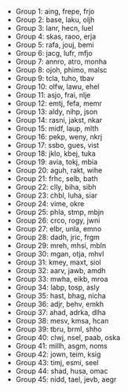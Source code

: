 * Group 1: aing, frepe, frjo
* Group 2: base, laku, oljh
* Group 3: lanr, hecn, luel
* Group 4: skas, raoo, erja
* Group 5: rafa, jouj, bemi
* Group 6: jacg, lufr, mfjo
* Group 7: annro, atro, monha
* Group 8: ojoh, phimo, malsc
* Group 9: tcla, tuho, tbav
* Group 10: olfw, lawu, ehel
* Group 11: asjo, frai, nlje
* Group 12: emtj, fefa, memr
* Group 13: aldy, nihp, json
* Group 14: rasni, jakst, nkar
* Group 15: midf, laup, mlth
* Group 16: pekp, weny, nkrj
* Group 17: ssbo, gues, vist
* Group 18: jklo, kbej, tuka
* Group 19: avia, tokj, mbia
* Group 20: aguh, rakt, wihe
* Group 21: frhc, selb, bath
* Group 22: clly, biha, sibh
* Group 23: chbl, luha, siar
* Group 24: vime, okre
* Group 25: phla, stmp, mbjn
* Group 26: crco, rogy, jwni
* Group 27: elbr, unla, emno
* Group 28: dadh, jric, frgm
* Group 29: mreh, mhsi, mbln
* Group 30: mgan, otja, mhvl
* Group 31: kmey, maxt, siol
* Group 32: aarv, jawb, amdh
* Group 33: mwha, eikb, mroa
* Group 34: labp, tosp, asly
* Group 35: hast, bhag, nicha
* Group 36: adjr, behv, emkh
* Group 37: ahad, adrka, dlha
* Group 38: mesv, kmsa, hcan
* Group 39: tbru, brml, shho
* Group 40: clwj, nsel, paab, oska
* Group 41: millh, asgm, noms
* Group 42: jown, teim, ksig
* Group 43: timj, esmi, seel
* Group 44: shad, husa, omac
* Group 45: nidd, tael, jevb, aegr
